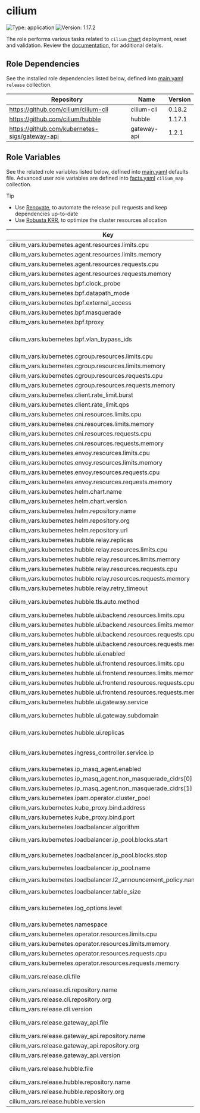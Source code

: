 # cilium

![Type: application](https://img.shields.io/badge/Type-application-informational?style=flat-square) ![Version: 1.17.2](https://img.shields.io/badge/Version-1.17.2-informational?style=flat-square)

The role performs various tasks related to `cilium` [chart](https://github.com/cilium/cilium/tree/v1.17.2/install/kubernetes/cilium) deployment, reset and validation. Review the [documentation](https://axivo.com/k3s-cluster/wiki/guide/configuration/roles/cilium), for additional details.

## Role Dependencies

See the installed role dependencies listed below, defined into [main.yaml](./defaults/main.yaml) `release` collection.

| Repository | Name | Version |
|------------|------|---------|
| https://github.com/cilium/cilium-cli | cilium-cli | 0.18.2 |
| https://github.com/cilium/hubble | hubble | 1.17.1 |
| https://github.com/kubernetes-sigs/gateway-api | gateway-api | 1.2.1 |

## Role Variables

See the related role variables listed below, defined into [main.yaml](./defaults/main.yaml) defaults file. Advanced user role variables are defined into [facts.yaml](./tasks/facts.yaml) `cilium_map` collection.

> [!TIP]
> - Use [Renovate](https://axivo.com/k3s-cluster/tutorials/handbook/tools/#renovate), to automate the release pull requests and keep dependencies up-to-date
> - Use [Robusta KRR](https://axivo.com/k3s-cluster/tutorials/handbook/tools/#robusta-krr), to optimize the cluster resources allocation

| Key | Type | Default | Description |
|-----|------|---------|-------------|
| cilium_vars.kubernetes.agent.resources.limits.cpu | string | `nil` |  |
| cilium_vars.kubernetes.agent.resources.limits.memory | string | `"256Mi"` |  |
| cilium_vars.kubernetes.agent.resources.requests.cpu | string | `"10m"` |  |
| cilium_vars.kubernetes.agent.resources.requests.memory | string | `"256Mi"` |  |
| cilium_vars.kubernetes.bpf.clock_probe | bool | `true` |  |
| cilium_vars.kubernetes.bpf.datapath_mode | string | `"netkit"` |  |
| cilium_vars.kubernetes.bpf.external_access | bool | `false` |  |
| cilium_vars.kubernetes.bpf.masquerade | bool | `true` |  |
| cilium_vars.kubernetes.bpf.tproxy | bool | `true` |  |
| cilium_vars.kubernetes.bpf.vlan_bypass_ids | list | `[1,4]` | `1` for Longhorn CIFS backup, `4` for Cilium IP pool |
| cilium_vars.kubernetes.cgroup.resources.limits.cpu | string | `nil` |  |
| cilium_vars.kubernetes.cgroup.resources.limits.memory | string | `"128Mi"` |  |
| cilium_vars.kubernetes.cgroup.resources.requests.cpu | string | `"10m"` |  |
| cilium_vars.kubernetes.cgroup.resources.requests.memory | string | `"128Mi"` |  |
| cilium_vars.kubernetes.client.rate_limit.burst | int | `100` |  |
| cilium_vars.kubernetes.client.rate_limit.qps | int | `50` |  |
| cilium_vars.kubernetes.cni.resources.limits.cpu | string | `nil` |  |
| cilium_vars.kubernetes.cni.resources.limits.memory | string | `"128Mi"` |  |
| cilium_vars.kubernetes.cni.resources.requests.cpu | string | `"10m"` |  |
| cilium_vars.kubernetes.cni.resources.requests.memory | string | `"128Mi"` |  |
| cilium_vars.kubernetes.envoy.resources.limits.cpu | string | `nil` |  |
| cilium_vars.kubernetes.envoy.resources.limits.memory | string | `"128Mi"` |  |
| cilium_vars.kubernetes.envoy.resources.requests.cpu | string | `"10m"` |  |
| cilium_vars.kubernetes.envoy.resources.requests.memory | string | `"128Mi"` |  |
| cilium_vars.kubernetes.helm.chart.name | string | `"cilium"` |  |
| cilium_vars.kubernetes.helm.chart.version | string | `"v1.17.2"` |  |
| cilium_vars.kubernetes.helm.repository.name | string | `"cilium"` |  |
| cilium_vars.kubernetes.helm.repository.org | string | `"cilium"` |  |
| cilium_vars.kubernetes.helm.repository.url | string | `"https://helm.cilium.io"` |  |
| cilium_vars.kubernetes.hubble.relay.replicas | int | `2` |  |
| cilium_vars.kubernetes.hubble.relay.resources.limits.cpu | string | `nil` |  |
| cilium_vars.kubernetes.hubble.relay.resources.limits.memory | string | `"128Mi"` |  |
| cilium_vars.kubernetes.hubble.relay.resources.requests.cpu | string | `"10m"` |  |
| cilium_vars.kubernetes.hubble.relay.resources.requests.memory | string | `"128Mi"` |  |
| cilium_vars.kubernetes.hubble.relay.retry_timeout | string | `"10s"` |  |
| cilium_vars.kubernetes.hubble.tls.auto.method | string | `"certmanager"` | Available options are `certmanager` and `helm` |
| cilium_vars.kubernetes.hubble.ui.backend.resources.limits.cpu | string | `nil` |  |
| cilium_vars.kubernetes.hubble.ui.backend.resources.limits.memory | string | `"128Mi"` |  |
| cilium_vars.kubernetes.hubble.ui.backend.resources.requests.cpu | string | `"10m"` |  |
| cilium_vars.kubernetes.hubble.ui.backend.resources.requests.memory | string | `"128Mi"` |  |
| cilium_vars.kubernetes.hubble.ui.enabled | bool | `true` |  |
| cilium_vars.kubernetes.hubble.ui.frontend.resources.limits.cpu | string | `nil` |  |
| cilium_vars.kubernetes.hubble.ui.frontend.resources.limits.memory | string | `"128Mi"` |  |
| cilium_vars.kubernetes.hubble.ui.frontend.resources.requests.cpu | string | `"10m"` |  |
| cilium_vars.kubernetes.hubble.ui.frontend.resources.requests.memory | string | `"128Mi"` |  |
| cilium_vars.kubernetes.hubble.ui.gateway.service | string | `"hubble-ui"` |  |
| cilium_vars.kubernetes.hubble.ui.gateway.subdomain | string | `"hubble"` | See [documentation](https://axivo.com/k3s-cluster/tutorials/handbook/externaldns/#front-ends), for details |
| cilium_vars.kubernetes.hubble.ui.replicas | int | `1` | Related to [cilium/cilium#33109](https://github.com/cilium/cilium/issues/33109) |
| cilium_vars.kubernetes.ingress_controller.service.ip | string | `"192.168.4.20"` | Assign the `CiliumLoadBalancerIPPool` blocks start address |
| cilium_vars.kubernetes.ip_masq_agent.enabled | bool | `false` |  |
| cilium_vars.kubernetes.ip_masq_agent.non_masquerade_cidrs[0] | string | `"10.0.0.0/8"` |  |
| cilium_vars.kubernetes.ip_masq_agent.non_masquerade_cidrs[1] | string | `"192.168.0.0/16"` |  |
| cilium_vars.kubernetes.ipam.operator.cluster_pool | string | `"10.42.0.0/16"` |  |
| cilium_vars.kubernetes.kube_proxy.bind.address | string | `"0.0.0.0"` |  |
| cilium_vars.kubernetes.kube_proxy.bind.port | int | `10256` |  |
| cilium_vars.kubernetes.loadbalancer.algorithm | string | `"maglev"` |  |
| cilium_vars.kubernetes.loadbalancer.ip_pool.blocks.start | string | `"192.168.4.20"` | `CiliumLoadBalancerIPPool` blocks start address |
| cilium_vars.kubernetes.loadbalancer.ip_pool.blocks.stop | string | `"192.168.4.100"` | `CiliumLoadBalancerIPPool` blocks stop address |
| cilium_vars.kubernetes.loadbalancer.ip_pool.name | string | `"cilium-ip-pool"` |  |
| cilium_vars.kubernetes.loadbalancer.l2_announcement_policy.name | string | `"cilium-l2-announcement-policy"` |  |
| cilium_vars.kubernetes.loadbalancer.table_size | int | `16381` |  |
| cilium_vars.kubernetes.log_options.level | string | `"WARNING"` | Available options are `INFO`, `WARNING`, `ERROR` and `FATAL` |
| cilium_vars.kubernetes.namespace | string | `"kube-system"` |  |
| cilium_vars.kubernetes.operator.resources.limits.cpu | string | `nil` |  |
| cilium_vars.kubernetes.operator.resources.limits.memory | string | `"128Mi"` |  |
| cilium_vars.kubernetes.operator.resources.requests.cpu | string | `"10m"` |  |
| cilium_vars.kubernetes.operator.resources.requests.memory | string | `"128Mi"` |  |
| cilium_vars.release.cli.file | string | `"cilium-linux-arm64.tar.gz"` | See [documentation](https://axivo.com/k3s-cluster/tutorials/handbook/server/#hardware), for details |
| cilium_vars.release.cli.repository.name | string | `"cilium-cli"` |  |
| cilium_vars.release.cli.repository.org | string | `"cilium"` |  |
| cilium_vars.release.cli.version | string | `"v0.18.2"` |  |
| cilium_vars.release.gateway_api.file | string | `"experimental-install.yaml"` | See [documentation](https://docs.cilium.io/en/stable/network/servicemesh/gateway-api/gateway-api/), for details |
| cilium_vars.release.gateway_api.repository.name | string | `"gateway-api"` |  |
| cilium_vars.release.gateway_api.repository.org | string | `"kubernetes-sigs"` |  |
| cilium_vars.release.gateway_api.version | string | `"v1.2.1"` |  |
| cilium_vars.release.hubble.file | string | `"hubble-linux-arm64.tar.gz"` | See [documentation](https://axivo.com/k3s-cluster/tutorials/handbook/server/#hardware), for details |
| cilium_vars.release.hubble.repository.name | string | `"hubble"` |  |
| cilium_vars.release.hubble.repository.org | string | `"cilium"` |  |
| cilium_vars.release.hubble.version | string | `"v1.17.1"` |  |
